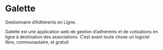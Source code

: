 # Galette

Gestionnaire d’Adhérents en Ligne.

Galette est une application web de gestion d’adhérents et de cotisations en ligne à destination des associations.
C’est avant toute chose un logiciel libre, communautaire, et gratuit 